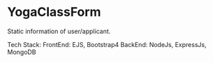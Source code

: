 # YogaClassForm
 
Static information of user/applicant.

Tech Stack:
 FrontEnd:
  EJS, Bootstrap4
 BackEnd: 
  NodeJs, ExpressJs, MongoDB
